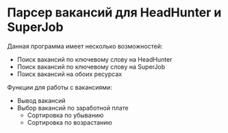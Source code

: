 # Парсер вакансий для HeadHunter и SuperJob

Данная программа имеет несколько возможностей:
- Поиск вакансий по ключевому слову на HeadHunter
- Поиск вакансий по ключевому слову на SuperJob
- Поиск вакансий на обоих ресурсах

Функции для работы с вакансиями:
- Вывод вакансий
- Выбор вакансий по заработной плате
  - Сортировка по убыванию
  - Сортировка по возрастанию
